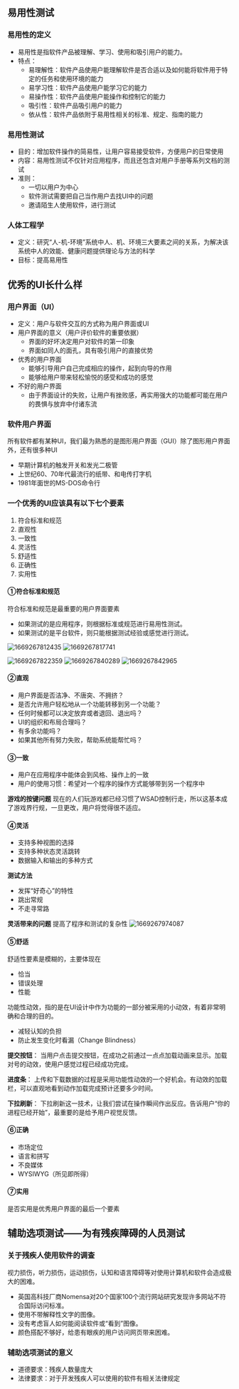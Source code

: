 ## 易用性测试

### 易用性的定义
- 易用性是指软件产品被理解、学习、使用和吸引用户的能力。
- 特点：
  - 易理解性：软件产品使用户能理解软件是否合适以及如何能将软件用于特定的任务和使用环境的能力
  - 易学习性：软件产品使用户能学习它的能力
  - 易操作性：软件产品使用户能操作和控制它的能力
  - 吸引性：软件产品吸引用户的能力
  - 依从性：软件产品依附于易用性相关的标准、规定、指南的能力

### 易用性测试
- 目的：增加软件操作的简易性，让用户容易接受软件，方便用户的日常使用
- 内容：易用性测试不仅针对应用程序，而且还包含对用户手册等系列文档的测试
- 准则：
  - 一切以用户为中心
  - 软件测试需要把自己当作用户去找UI中的问题
  - 邀请陌生人使用软件，进行测试

### 人体工程学
- 定义：研究“人-机-环境”系统中人、机、环境三大要素之间的关系，为解决该系统中人的效能、健康问题提供理论与方法的科学
- 目标：提高易用性


## 优秀的UI长什么样

### 用户界面（UI）
- 定义：用户与软件交互的方式称为用户界面或UI
- 用户界面的意义（用户评价软件的重要依据）
  - 界面的好坏决定用户对软件的第一印象
  - 界面如同人的面孔，具有吸引用户的直接优势
- 优秀的用户界面
  - 能够引导用户自己完成相应的操作，起到向导的作用
  - 能够给用户带来轻松愉悦的感受和成功的感觉
- 不好的用户界面
  - 由于界面设计的失败，让用户有挫败感，再实用强大的功能都可能在用户的畏惧与放弃中付诸东流

### 软件用户界面
所有软件都有某种UI，我们最为熟悉的是图形用户界面（GUI）除了图形用户界面外，还有很多种UI
- 早期计算机的触发开关和发光二极管
- 上世纪60、70年代最流行的纸带、和电传打字机
- 1981年面世的MS-DOS命令行

### 一个优秀的UI应该具有以下七个要素
1. 符合标准和规范
2. 直观性
3. 一致性
4. 灵活性
5. 舒适性
6. 正确性
7. 实用性

#### ①符合标准和规范
符合标准和规范是最重要的用户界面要素
- 如果测试的是应用程序，则根据标准或规范进行易用性测试。
- 如果测试的是平台软件，则只能根据测试经验或感觉进行测试。

![1669267812435](image/14易用性测试/1669267812435.png)
![1669267817741](image/14易用性测试/1669267817741.png)

![1669267822359](image/14易用性测试/1669267822359.png)
![1669267840289](image/14易用性测试/1669267840289.png)
![1669267842965](image/14易用性测试/1669267842965.png)

#### ②直观
- 用户界面是否洁净、不唐突、不拥挤？
- 是否允许用户轻松地从一个功能转移到另一个功能？
- 任何时候都可以决定放弃或者退回、退出吗？
- UI的组织和布局合理吗？
- 有多余功能吗？
- 如果其他所有努力失败，帮助系统能帮忙吗？

#### ③一致
- 用户在应用程序中能体会到风格、操作上的一致
- 用户的使用习惯：希望对一个程序的操作方式能够带到另一个程序中

**游戏的按键问题**
现在的人们玩游戏都已经习惯了WSAD控制行走，所以这基本成了游戏界行规，一旦更改，用户将觉得很不适应。

#### ④灵活
- 支持多种视图的选择
- 支持多种状态灵活跳转
- 数据输入和输出的多种方式

**测试方法**
- 发挥“好奇心”的特性
- 跳出常规
- 不走寻常路

**灵活带来的问题**
提高了程序和测试的复杂性
![1669267974087](image/14易用性测试/1669267974087.png)

#### ⑤舒适
舒适性要素是模糊的，主要体现在
- 恰当
- 错误处理
- 性能

功能性动效，指的是在UI设计中作为功能的一部分被采用的小动效，有着非常明确和合理的目的。
- 减轻认知的负担
- 防止发生变化时看漏（Change Blindness）

**提交按钮**：
当用户点击提交按钮，在成功之前通过一点点加载动画来显示。加载对号的动效，使用户感觉过程已经成功完成。

**进度条**：
上传和下载数据的过程是采用功能性动效的一个好机会。有动效的加载栏，可以直观地看到动作加载完成预计还要多少时间。

**下拉刷新**：
下拉刷新这一技术，让我们尝试在操作瞬间作出反应。告诉用户“你的进程已经开始”，最重要的是给予用户视觉反馈。

#### ⑥正确
- 市场定位
- 语言和拼写
- 不良媒体
- WYSIWYG（所见即所得）

#### ⑦实用
是否实用是优秀用户界面的最后一个要素


## 辅助选项测试——为有残疾障碍的人员测试

### 关于残疾人使用软件的调查
视力损伤，听力损伤，运动损伤，认知和语言障碍等对使用计算机和软件会造成极大的困难。
- 英国高科技厂商Nomensa对20个国家100个流行网站研究发现许多网站不符合国际访问标准。
- 使用不带解释性文字的图像。
- 没有考虑盲人如何能阅读软件或“看到”图像。
- 颜色搭配不够好，给患有眼疾的用户访问网页带来困难。

### 辅助选项测试的意义
- 道德要求：残疾人数量庞大
- 法律要求：对于开发残疾人可以使用的软件有相关法律规定
